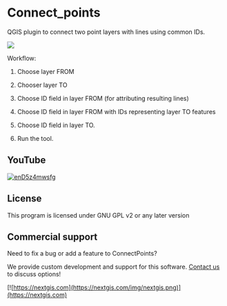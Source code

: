 # Connect_points
QGIS plugin to connect two point layers with lines using common IDs.

![](https://github.com/nextgis/qgis.connect_points/blob/master/docs/example.png?raw=true)

Workflow:

1. Choose layer FROM

2. Chooser layer TO

3. Choose ID field in layer FROM (for attributing resulting lines)

4. Choose ID field in layer FROM with IDs representing layer TO features

5. Choose ID field in layer TO.

6. Run the tool.


## YouTube

[![enD5z4mwsfg](https://github.com/nextgis/qgis_connect_points/assets/14816075/e13426f5-551f-4181-b711-7264b1abbb51)](https://youtu.be/enD5z4mwsfg)

## License

This program is licensed under GNU GPL v2 or any later version

## Commercial support

Need to fix a bug or add a feature to ConnectPoints? 

We provide custom development and support for this software. [Contact us](https://nextgis.com/contact/) to discuss options!

[![https://nextgis.com](https://nextgis.com/img/nextgis.png)](https://nextgis.com)
